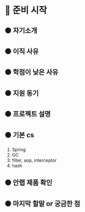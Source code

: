 # 🔴 준비 시작

## 🟠 자기소개

## 🟠 이직 사유

## 🟠 학점이 낮은 사유

## 🟠 지원 동기

## 🟠 프로젝트 설명

## 🟠 기본 cs
1. Spring
2. GC
3. filter, aop, interceptor
4. hash

## 🟠 안랩 제품 확인

## 🟠 마지막 할말 or 궁금한 점

